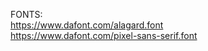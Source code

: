 
FONTS:  
    https://www.dafont.com/alagard.font  
    https://www.dafont.com/pixel-sans-serif.font  
